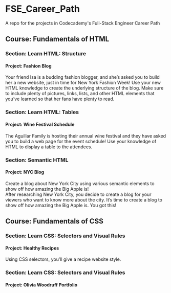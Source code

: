 # FSE_Career_Path
A repo for the projects in Codecademy's Full-Stack Engineer Career Path

## Course: Fundamentals of HTML
### Section: Learn HTML: Structure
#### Project: Fashion Blog
Your friend Isa is a budding fashion blogger, and she’s asked you to build her 
a new website, just in time for New York Fashion Week!
Use your new HTML knowledge to create the underlying structure of the blog. 
Make sure to include plenty of pictures, links, lists, and other HTML elements 
that you’ve learned so that her fans have plenty to read.

### Section: Learn HTML: Tables
#### Project: Wine Festival Schedule
The Aguillar Family is hosting their annual wine festival and they have asked 
you to build a web page for the event schedule! Use your knowledge of HTML to 
display a table to the attendees.

### Section: Semantic HTML
#### Project: NYC Blog
Create a blog about New York City using various semantic elements to show off 
how amazing the Big Apple is!  
After researching New York City, you decide to create a blog for your viewers 
who want to know more about the city. It’s time to create a blog to show off 
how amazing the Big Apple is. You got this!

## Course: Fundamentals of CSS
### Section: Learn CSS: Selectors and Visual Rules
#### Project: Healthy Recipes
Using CSS selectors, you’ll give a recipe website style.

### Section: Learn CSS: Selectors and Visual Rules
#### Project: Olivia Woodruff Portfolio

